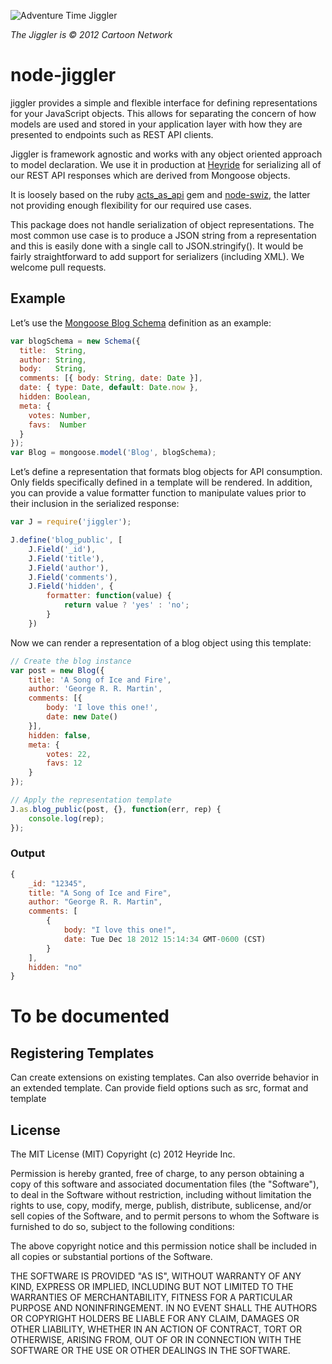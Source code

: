 ![Adventure Time Jiggler](http://a3094b75ef3de92d2032-5e0efc983ceed99b1f53c92d149fb2f5.r69.cf1.rackcdn.com/jiggler.gif)

*The Jiggler is © 2012 Cartoon Network*

node-jiggler
==============

jiggler provides a simple and flexible interface for defining representations for your JavaScript objects. This allows for
separating the concern of how models are used and stored in your application layer with how they are presented to endpoints such
as REST API clients.

Jiggler is framework agnostic and works with any object oriented approach to model declaration.
We use it in production at [Heyride](http://heyride.com) for serializing all of our REST API responses which are derived from
Mongoose objects.

It is loosely based on the ruby [acts_as_api](https://github.com/fabrik42/acts_as_api) gem and [node-swiz](https://github.com/racker/node-swiz),
the latter not providing enough flexibility for our required use cases.

This package does not handle serialization of object representations. The most common use case is to produce a JSON string
from a representation and this is easily done with a single call to JSON.stringify(). It would be fairly straightforward to
add support for serializers (including XML). We welcome pull requests.

## Example

Let’s use the [Mongoose Blog Schema](http://mongoosejs.com) definition as an example:

```javascript
var blogSchema = new Schema({
  title:  String,
  author: String,
  body:   String,
  comments: [{ body: String, date: Date }],
  date: { type: Date, default: Date.now },
  hidden: Boolean,
  meta: {
    votes: Number,
    favs:  Number
  }
});
var Blog = mongoose.model('Blog', blogSchema);
```

Let’s define a representation that formats blog objects for API consumption. Only fields specifically defined in a template will be rendered. In addition, you can provide a value formatter function to manipulate values prior to their inclusion in the serialized response:

```javascript
var J = require('jiggler');

J.define('blog_public', [
    J.Field('_id'),
    J.Field('title'),
    J.Field('author'),
    J.Field('comments'),
    J.Field('hidden', {
    	formatter: function(value) {
    		return value ? 'yes' : 'no';
    	}
    })
```

Now we can render a representation of a blog object using this template:

```javascript
// Create the blog instance
var post = new Blog({
	title: 'A Song of Ice and Fire',
	author: 'George R. R. Martin',
	comments: [{
		body: 'I love this one!',
		date: new Date()
	}],
	hidden: false,
	meta: {
		votes: 22,
		favs: 12
	}
});

// Apply the representation template
J.as.blog_public(post, {}, function(err, rep) {
	console.log(rep);
});
```

### Output

```javascript
{
	_id: "12345",
	title: "A Song of Ice and Fire",
	author: "George R. R. Martin",
	comments: [
		{
			body: "I love this one!",
			date: Tue Dec 18 2012 15:14:34 GMT-0600 (CST)
		}
	],
	hidden: "no"
}
```

# To be documented
## Registering Templates

Can create extensions on existing templates. Can also override behavior in an extended template.
Can provide field options such as src, format and template


## License

The MIT License (MIT) Copyright (c) 2012 Heyride Inc.

Permission is hereby granted, free of charge, to any person obtaining a copy of this software and associated documentation files (the "Software"), to deal in the Software without restriction, including without limitation the rights to use, copy, modify, merge, publish, distribute, sublicense, and/or sell copies of the Software, and to permit persons to whom the Software is furnished to do so, subject to the following conditions:

The above copyright notice and this permission notice shall be included in all copies or substantial portions of the Software.

THE SOFTWARE IS PROVIDED "AS IS", WITHOUT WARRANTY OF ANY KIND, EXPRESS OR IMPLIED, INCLUDING BUT NOT LIMITED TO THE WARRANTIES OF MERCHANTABILITY, FITNESS FOR A PARTICULAR PURPOSE AND NONINFRINGEMENT. IN NO EVENT SHALL THE AUTHORS OR COPYRIGHT HOLDERS BE LIABLE FOR ANY CLAIM, DAMAGES OR OTHER LIABILITY, WHETHER IN AN ACTION OF CONTRACT, TORT OR OTHERWISE, ARISING FROM, OUT OF OR IN CONNECTION WITH THE SOFTWARE OR THE USE OR OTHER DEALINGS IN THE SOFTWARE.